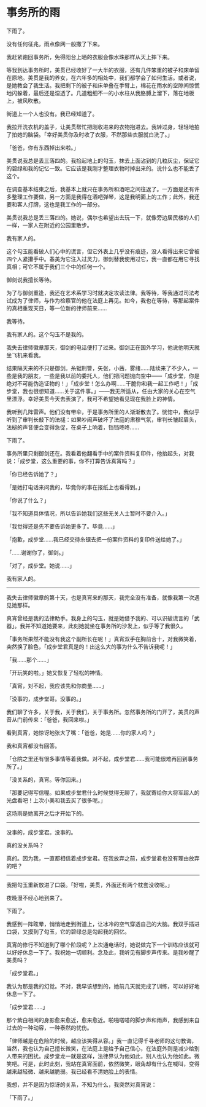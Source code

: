 # 事务所的雨

下雨了。

没有任何征兆，雨点像网一般撒了下来。

我赶紧跑回事务所，免得阳台上晒的衣服会像水珠那样从天上摔下来。

等我到达事务所时，美贯已经收好了一大半的衣服，还有几件笨重的被子和床单留在原地。美贯是我的养女，在六年多的相处中，我们都学会了如何生活。或者说，是她教会了我生活。我把剩下的被子和床单叠在手臂上，棉花在雨水的空隙间惊慌地闪躲着，最后还是湿透了。几道粗细不一的小水柱从我胳膊上溜下，落在地板上，被风吹散。

街道上一个人也没有。我已经知道了。

我拉开洗衣机的盖子，让美贯帮忙把刚收进来的衣物抱进去。我转过身，轻轻地拍了拍她的脑袋。「幸好美贯你及时收了衣服，不然那些衣服就白洗了。」

「爸爸，你有东西掉出来啦。」

美贯说我总是丢三落四的。我捡起地上的勾玉，抹去上面沾到的几粒灰尘，保证它的碧绿和我的记忆一致。它应该是我刚才整理衣物时掉出来的。说什么也不能丢了这个。

在调查基本结束之后，我基本上就只在事务所和酒吧之间往返了。一方面是还有许多整理工作要做，另一方面是我得在酒吧弹琴，这是我明面上的工作；此外，我还要和客人打牌，这也是我工作的一部分。

美贯说我总是丢三落四的。她说，偶尔也希望出去玩一下，就像旁边居民楼的人们一样，一家人在附近的公园里散步。

我有家人的。

这个勾玉能看破人们心中的谎言，但它外表上几乎没有痕迹，没人看得出来它曾被四个人紧攥手中。春美为它注入过灵力，御剑替我使用过它，我一直都在用它寻找真相；可它不属于我们三个中的任何一个。

御剑说我擅长等待。

为了与御剑重逢，我还在艺术系学习时就决定攻读法律。我等待，等我通过司法考试成为了律师，与作为检察官的他在法庭上再见。如今，我也在等待，等那起案件的真相重现天日，等一位新的律师前来……

我等待。

我有家人的。这个勾玉不是我的。

我失去律师徽章那天，御剑的电话便打了过来。御剑正在国外学习，他说他明天就坐飞机来看我。

结果隔天来的不只是御剑。糸锯刑警，矢张，小茜，雾绪……陆续来了不少人，一些是我的朋友，一些是我以前的委托人，他们把问题抛向空中——「成步堂，你是绝对不可能伪造证物的！」「成步堂！怎么办啊……干脆你和我一起工作吧！」「成步堂，我也很想知道……关于这件事。」——我无所适从，任由大家的关心在空气里漂浮。幸好美贯今天去表演了，我可不希望她看见现在我脸上的神情。

我听到几阵雷声。他们没有带伞，于是事务所里的人渐渐散去了。恍惚中，我似乎听到了审判长敲下的法槌：如果吵闹声破坏了法庭的肃穆气氛，审判长皱起眉头，法槌的声音便会变得急促，在桌子上响着，铛铛咚咚……

下雨了。

事务所里只剩御剑还在。我看着他翻看手中的案件资料复印件，他抬起头，对我说：「成步堂，这么重要的事，你不打算告诉真宵吗？」

「你已经告诉她了？」

「是她打电话来问我的，毕竟你的事在报纸上也看得到。」

「你说了什么？」

「我不知道具体情况，所以告诉她我们这些无关人士暂时不要介入。」

「我觉得还是先不要告诉她更多了。毕竟……」

「抱歉，成步堂……我已经交待糸锯去把一份案件资料的复印件送给她了。」

「……谢谢你了，御剑。」

「对了，成步堂。她说……」

我有家人的。

---

我失去律师徽章的第十天，也是真宵来的那天，我完全没有准备，就像我第一次遇见她那样。

真宵曾经是我的法律助手。我身上的勾玉，就是她借予我的、可以识破谎言的「武器」。我并不知道她要来，此刻她就坐在事务所的沙发上，似乎等了我很久。

「事务所果然不能没有我这个副所长在呢！」真宵双手在胸前合十，对我微笑着，突然换了脸色，「成步堂君真是的！出这么大的事为什么不告诉我呢！」

「我……那个……」

「开玩笑的啦。」她又恢复了轻松的神情。

「真宵，对不起，我应该先和你商量……」

「没事的，成步堂哥。没事的。」

我们聊了许多，关于我，关于我们，关于事务所。忽然事务所的门开了，美贯的声音从门前传来：「爸爸，我回来啦。」

看到真宵，她惊讶地张大了嘴：「爸爸，她是……你的家人吗？」

我和真宵都没有回答。

「仓院之里还有很多事情等着我做。对不起，成步堂君……我可能很难再回到事务所了。」

「没关系的，真宵。等你回来。」

「那要记得写信喔。如果成步堂君什么时候觉得无聊了，我就寄给你大将军超人的光盘看吧！上次小美和我去买了很多呢。」

这场雨是她离开之后才开始下的。

---

没事的，成步堂君。没事的。

真的没关系吗？

真的。因为我，一直都相信着成步堂君。在我放弃之前，成步堂君也没有理由放弃的吧？

---

我把勾玉重新放进了口袋。「好啦，美贯，外面还有两个枕套没收呢。」

夜晚漫不经心地到来了。

下雨了。

我感到一阵眩晕，悄悄地走到街道上，让冰冷的空气穿透自己的大脑。我双手插进口袋，又摸到了勾玉，它的碧绿总是勾起我的回忆。

真宵的修行不知道到了哪个阶段呢？上次通电话时，她说做完下一个训练应该就可以好好休息一下了。我祝她一切顺利。念及此，我听见有脚步声传来。是我吵醒了美贯吗？

「成步堂君。」

我认为那是我的幻觉。不对，我早该想到的，她前几天就完成了训练，可以好好地休息一下了。

「成步堂君……」

那个紫白相间的身影愈来愈近，愈来愈近。啪啪嗒嗒的脚步声和雨声，我感到来自过去的一种动容，一种泰然的忧伤。

「律师越是在危险的时候，越应该笑得从容。」我一直记得千寻老师的这句教诲，当然，我也认为自己擅长微笑，在法庭上是给予自己信心，在法庭外则是减少给别人带来的困扰。成步堂龙一就是这样，法律界认为他如此，别人也认为他如此。微笑吧。可是，此时此刻，我站在真宵面前，依然微笑，眼角却有什么在喊叫，变得越来越轻微、越来越脆弱。我已经看不清她脸上的表情。

我想，并不是因为惊讶的关系，不知为什么，我突然对真宵说：

「下雨了。」